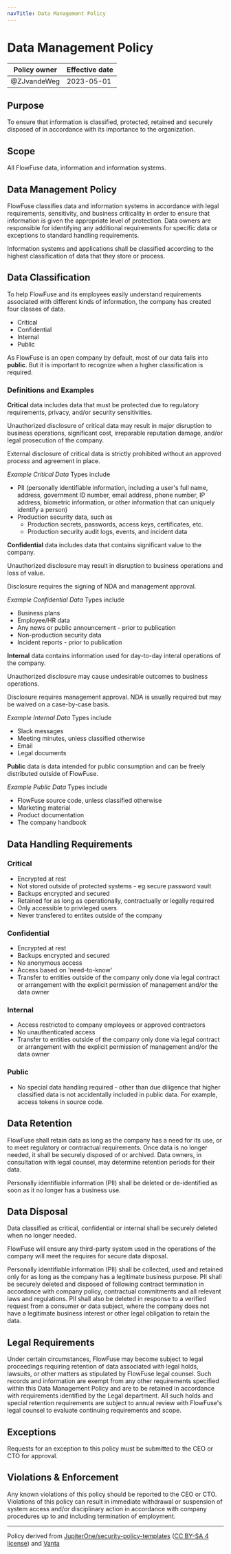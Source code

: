 ```yaml
---
navTitle: Data Management Policy
---
```


# Data Management Policy

| Policy owner   | Effective date |
| -------------- | -------------- |
| @ZJvandeWeg    | 2023-05-01     |

## Purpose

To ensure that information is classified, protected, retained and securely
disposed of in accordance with its importance to the organization.

## Scope 

All FlowFuse data, information and information systems.

## Data Management Policy

FlowFuse classifies data and information systems in accordance with legal
requirements, sensitivity, and business criticality in order to ensure that
information is given the appropriate level of protection. Data owners are
responsible for identifying any additional requirements for specific data or
exceptions to standard handling requirements.

Information systems and applications shall be classified according to the highest
classification of data that they store or process.

## Data Classification 

To help FlowFuse and its employees easily understand requirements associated
with different kinds of information, the company has created four classes of data.

 - Critical
 - Confidential
 - Internal
 - Public

As FlowFuse is an open company by default, most of our data falls into **public**.
But it is important to recognize when a higher classification is required.

### Definitions and Examples

**Critical** data includes data that must be protected due to regulatory
requirements, privacy, and/or security sensitivities.

Unauthorized disclosure of critical data may result in major disruption to
business operations, significant cost, irreparable reputation damage, and/or
legal prosecution of the company.

External disclosure of critical data is strictly prohibited without an approved
process and agreement in place.

*Example Critical Data* Types include

 - PII (personally identifiable information, including a user's full name, address, government ID number, email address, phone number, IP address, biometric information, or other information that can uniquely identify a person)
 - Production security data, such as
    - Production secrets, passwords, access keys, certificates, etc.
    - Production security audit logs, events, and incident data

**Confidential** data includes data that contains significant value to the company.

Unauthorized disclosure may result in disruption to business operations and loss of value.

Disclosure requires the signing of NDA and management approval.

*Example Confidential Data* Types include

 - Business plans
 - Employee/HR data
 - Any news or public announcement - prior to publication
 - Non-production security data
 - Incident reports - prior to publication

**Internal** data contains information used for day-to-day interal operations of
the company.

Unauthorized disclosure may cause undesirable outcomes to business operations.

Disclosure requires management approval. NDA is usually required but may be
waived on a case-by-case basis.

*Example Internal Data* Types include

 - Slack messages
 - Meeting minutes, unless classified otherwise
 - Email
 - Legal documents

**Public** data is data intended for public consumption and can be freely distributed
outside of FlowFuse.

*Example Public Data* Types include

 - FlowFuse source code, unless classified otherwise
 - Marketing material
 - Product documentation
 - The company handbook

## Data Handling Requirements

### Critical

 - Encrypted at rest
 - Not stored outside of protected systems - eg secure password vault
 - Backups encrypted and secured
 - Retained for as long as operationally, contractually or legally required
 - Only accessible to privileged users
 - Never transfered to entites outside of the company

### Confidential

 - Encrypted at rest
 - Backups encrypted and secured
 - No anonymous access
 - Access based on 'need-to-know'
 - Transfer to entities outside of the company only done via legal contract or
   arrangement with the explicit permission of management and/or the data owner

### Internal

 - Access restricted to company employees or approved contractors
 - No unauthenticated access
 - Transfer to entities outside of the company only done via legal contract or
   arrangement with the explicit permission of management and/or the data owner

### Public

 - No special data handling required - other than due diligence that higher
   classified data is not accidentally included in public data. For example, access
   tokens in source code.

## Data Retention

FlowFuse shall retain data as long as the company has a need for its use, or to
meet regulatory or contractual requirements. Once data is no longer needed, it
shall be securely disposed of or archived. Data owners, in consultation with
legal counsel, may determine retention periods for their data.

Personally identifiable information (PII) shall be deleted or de-identified as
soon as it no longer has a business use.

## Data Disposal

Data classified as critical, confidential or internal shall be securely deleted
when no longer needed.

FlowFuse will ensure any third-party system used in the operations of the company
will meet the requires for secure data disposal.

Personally identifiable information (PII) shall be collected, used and retained
only for as long as the company has a legitimate business purpose. PII shall be
securely deleted and disposed of following contract termination in accordance
with company policy, contractual commitments and all relevant laws and regulations.
PII shall also be deleted in response to a verified request from a consumer or
data subject, where the company does not have a legitimate business interest or
other legal obligation to retain the data.

## Legal Requirements

Under certain circumstances, FlowFuse may become subject to legal proceedings
requiring retention of data associated with legal holds, lawsuits, or other
matters as stipulated by FlowFuse legal counsel. Such records and information
are exempt from any other requirements specified within this Data Management Policy
and are to be retained in accordance with requirements identified by the Legal
department. All such holds and special retention requirements are subject to
annual review with FlowFuse's legal counsel to evaluate continuing requirements
and scope.

## Exceptions

Requests for an exception to this policy must be submitted to the CEO or CTO for
approval.

## Violations & Enforcement

Any known violations of this policy should be reported to the CEO or CTO.
Violations of this policy can result in immediate withdrawal or suspension of
system access and/or disciplinary action in accordance with company procedures
up to and including termination of employment.

--- 
Policy derived from [JupiterOne/security-policy-templates](https://github.com/JupiterOne/security-policy-templates) ([CC BY-SA 4 license](https://creativecommons.org/licenses/by-sa/4.0/)) and [Vanta](https://vanta.com)
